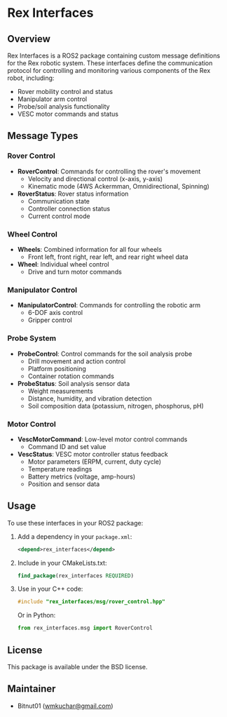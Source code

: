 # Rex Interfaces

## Overview
Rex Interfaces is a ROS2 package containing custom message definitions for the Rex robotic system. These interfaces define the communication protocol for controlling and monitoring various components of the Rex robot, including:

- Rover mobility control and status
- Manipulator arm control
- Probe/soil analysis functionality
- VESC motor commands and status

## Message Types

### Rover Control
- **RoverControl**: Commands for controlling the rover's movement
  - Velocity and directional control (x-axis, y-axis)
  - Kinematic mode (4WS Ackermman, Omnidirectional, Spinning)
- **RoverStatus**: Rover status information
  - Communication state
  - Controller connection status
  - Current control mode

### Wheel Control
- **Wheels**: Combined information for all four wheels
  - Front left, front right, rear left, and rear right wheel data
- **Wheel**: Individual wheel control
  - Drive and turn motor commands

### Manipulator Control
- **ManipulatorControl**: Commands for controlling the robotic arm
  - 6-DOF axis control
  - Gripper control

### Probe System
- **ProbeControl**: Control commands for the soil analysis probe
  - Drill movement and action control
  - Platform positioning
  - Container rotation commands
- **ProbeStatus**: Soil analysis sensor data
  - Weight measurements
  - Distance, humidity, and vibration detection
  - Soil composition data (potassium, nitrogen, phosphorus, pH)

### Motor Control
- **VescMotorCommand**: Low-level motor control commands
  - Command ID and set value
- **VescStatus**: VESC motor controller status feedback
  - Motor parameters (ERPM, current, duty cycle)
  - Temperature readings
  - Battery metrics (voltage, amp-hours)
  - Position and sensor data

## Usage
To use these interfaces in your ROS2 package:

1. Add a dependency in your `package.xml`:
   ```xml
   <depend>rex_interfaces</depend>
   ```

2. Include in your CMakeLists.txt:
   ```cmake
   find_package(rex_interfaces REQUIRED)
   ```

3. Use in your C++ code:
   ```cpp
   #include "rex_interfaces/msg/rover_control.hpp"
   ```

   Or in Python:
   ```python
   from rex_interfaces.msg import RoverControl
   ```

## License
This package is available under the BSD license.

## Maintainer
- Bitnut01 (wmkuchar@gmail.com)